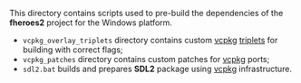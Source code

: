 This directory contains scripts used to pre-build the dependencies of the **fheroes2** project for the Windows platform.

* `vcpkg_overlay_triplets` directory contains custom [vcpkg](https://vcpkg.io/) [triplets](https://learn.microsoft.com/en-us/vcpkg/concepts/triplets) for building with correct flags;
* `vcpkg_patches` directory contains custom patches for [vcpkg](https://vcpkg.io/) ports;
* `sdl2.bat` builds and prepares **SDL2** package using [vcpkg](https://vcpkg.io/) infrastructure.

